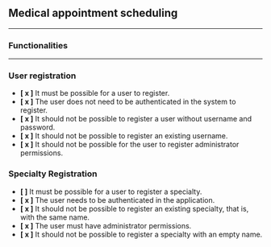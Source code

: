 ## Medical appointment scheduling

---

### **Functionalities**

---

### **User registration**

- **[ x ]** It must be possible for a user to register.
- **[ x ]** The user does not need to be authenticated in the system to register.
- **[ x ]** It should not be possible to register a user without username and password.
- **[ x ]** It should not be possible to register an existing username.
- **[ x ]** It should not be possible for the user to register administrator permissions.


### **Specialty Registration**

- **[  ]** It must be possible for a user to register a specialty.
- **[ x ]** The user needs to be authenticated in the application.
- **[ x ]** It should not be possible to register an existing specialty, that is, with the same name.
- **[ x ]** The user must have administrator permissions.
- **[ x ]** It should not be possible to register a specialty with an empty name.